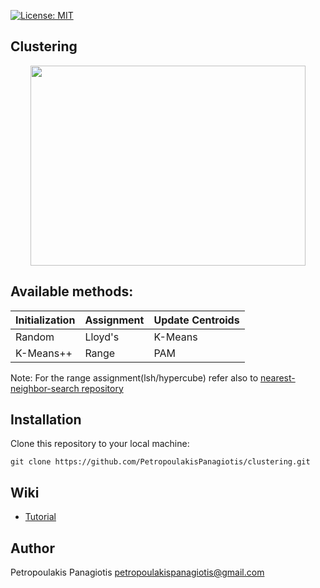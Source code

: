 [![License: MIT](https://img.shields.io/badge/License-MIT-yellow.svg)](https://opensource.org/licenses/MIT)
## Clustering
<p align="center">
<img src="https://cssanalytics.files.wordpress.com/2013/11/cluster-image.png" width="440px" height="320px"></p>

## Available methods:
| Initialization  | Assignment    | Update Centroids      | 
| --------------  | ----------    | ---------------- | 
| Random          | Lloyd's       | K-Means       | 
| K-Means++       | Range | PAM | 

Note: For the range assignment(lsh/hypercube)  refer also to [nearest-neighbor-search repository](https://github.com/PetropoulakisPanagiotis/nearest-neighbor-search)

## Installation
Clone this repository to your local machine: 
```
git clone https://github.com/PetropoulakisPanagiotis/clustering.git
```
## Wiki
* [Tutorial](https://github.com/PetropoulakisPanagiotis/clustering/wiki/Tutorial)

## Author
Petropoulakis Panagiotis petropoulakispanagiotis@gmail.com
